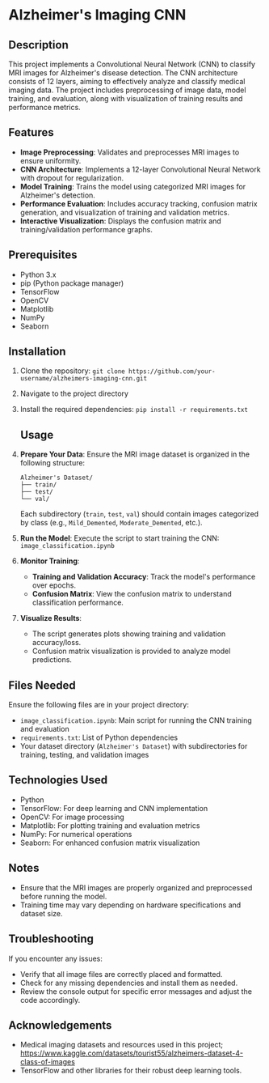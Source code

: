# Alzheimer's Imaging CNN

## Description
This project implements a Convolutional Neural Network (CNN) to classify MRI images for Alzheimer's disease detection. The CNN architecture consists of 12 layers, aiming to effectively analyze and classify medical imaging data. The project includes preprocessing of image data, model training, and evaluation, along with visualization of training results and performance metrics.

## Features
- **Image Preprocessing**: Validates and preprocesses MRI images to ensure uniformity.
- **CNN Architecture**: Implements a 12-layer Convolutional Neural Network with dropout for regularization.
- **Model Training**: Trains the model using categorized MRI images for Alzheimer's detection.
- **Performance Evaluation**: Includes accuracy tracking, confusion matrix generation, and visualization of training and validation metrics.
- **Interactive Visualization**: Displays the confusion matrix and training/validation performance graphs.

## Prerequisites
- Python 3.x
- pip (Python package manager)
- TensorFlow
- OpenCV
- Matplotlib
- NumPy
- Seaborn

## Installation
1. Clone the repository:
   `git clone https://github.com/your-username/alzheimers-imaging-cnn.git`
2. Navigate to the project directory
3. Install the required dependencies: `pip install -r requirements.txt`

   ## Usage

1. **Prepare Your Data**: Ensure the MRI image dataset is organized in the following structure:
    ```
    Alzheimer's Dataset/
    ├── train/
    ├── test/
    └── val/
    ```
    Each subdirectory (`train`, `test`, `val`) should contain images categorized by class (e.g., `Mild_Demented`, `Moderate_Demented`, etc.).

2. **Run the Model**:
    Execute the script to start training the CNN:
   `image_classification.ipynb`

3. **Monitor Training**:
    - **Training and Validation Accuracy**: Track the model's performance over epochs.
    - **Confusion Matrix**: View the confusion matrix to understand classification performance.

4. **Visualize Results**:
    - The script generates plots showing training and validation accuracy/loss.
    - Confusion matrix visualization is provided to analyze model predictions.

## Files Needed
Ensure the following files are in your project directory:
- `image_classification.ipynb`: Main script for running the CNN training and evaluation
- `requirements.txt`: List of Python dependencies
- Your dataset directory (`Alzheimer's Dataset`) with subdirectories for training, testing, and validation images

## Technologies Used
- Python
- TensorFlow: For deep learning and CNN implementation
- OpenCV: For image processing
- Matplotlib: For plotting training and evaluation metrics
- NumPy: For numerical operations
- Seaborn: For enhanced confusion matrix visualization

## Notes
- Ensure that the MRI images are properly organized and preprocessed before running the model.
- Training time may vary depending on hardware specifications and dataset size.

## Troubleshooting
If you encounter any issues:
- Verify that all image files are correctly placed and formatted.
- Check for any missing dependencies and install them as needed.
- Review the console output for specific error messages and adjust the code accordingly.

## Acknowledgements
- Medical imaging datasets and resources used in this project; https://www.kaggle.com/datasets/tourist55/alzheimers-dataset-4-class-of-images
- TensorFlow and other libraries for their robust deep learning tools.

